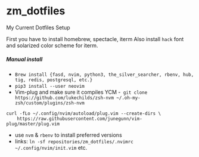 # zm_dotfiles
My Current Dotfiles Setup

First you have to install homebrew, spectacle, iterm
Also install `hack` font and solarized color scheme for iterm.

##### Manual install
- `Brew install {fasd, nvim, python3, the_silver_searcher, rbenv, hub, tig, redis, postgresql, etc.}`
- `pip3 install --user neovim`
- Vim-plug and make sure it compiles YCM
-` git clone https://github.com/lukechilds/zsh-nvm ~/.oh-my-zsh/custom/plugins/zsh-nvm`
```
curl -fLo ~/.config/nvim/autoload/plug.vim --create-dirs \
    https://raw.githubusercontent.com/junegunn/vim-plug/master/plug.vim
```
- use `nvm` & `rbenv` to install preferred versions
- links: `ln -sf repositories/zm_dotfiles/.nvimrc ~/.config/nvim/init.vim` etc.


